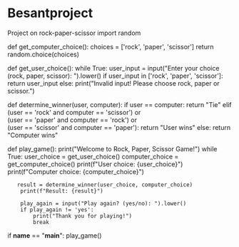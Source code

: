 # Besantproject
Project on rock-paper-scissor
import random

def get_computer_choice():
    choices = ['rock', 'paper', 'scissor']
    return random.choice(choices)

def get_user_choice():
    while True:
        user_input = input("Enter your choice (rock, paper, scissor): ").lower()
        if user_input in ['rock', 'paper', 'scissor']:
            return user_input
        else:
            print("Invalid input! Please choose rock, paper or scissor.")

def determine_winner(user, computer):
    if user == computer:
        return "Tie"
    elif (user == 'rock' and computer == 'scissor') or \
         (user == 'paper' and computer == 'rock') or \
         (user == 'scissor' and computer == 'paper'):
        return "User wins"
    else:
        return "Computer wins"

def play_game():
    print("Welcome to Rock, Paper, Scissor Game!")
    while True:
        user_choice = get_user_choice()
        computer_choice = get_computer_choice()
        print(f"User choice: {user_choice}")
        print(f"Computer choice: {computer_choice}")
        
       result = determine_winner(user_choice, computer_choice)
        print(f"Result: {result}")
        
        play_again = input("Play again? (yes/no): ").lower()
        if play_again != 'yes':
            print("Thank you for playing!")
            break

if __name__ == "__main__":
    play_game()
